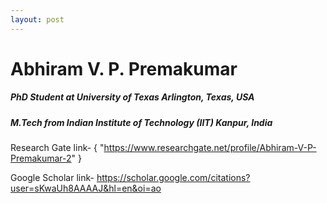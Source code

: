 ```yaml
---
layout: post
---
```

# Abhiram V. P. Premakumar

##### PhD Student at University of Texas Arlington, Texas, USA
##### M.Tech from Indian Institute of Technology (IIT) Kanpur, India

Research Gate link- { "https://www.researchgate.net/profile/Abhiram-V-P-Premakumar-2" }

Google Scholar link- https://scholar.google.com/citations?user=sKwaUh8AAAAJ&hl=en&oi=ao
